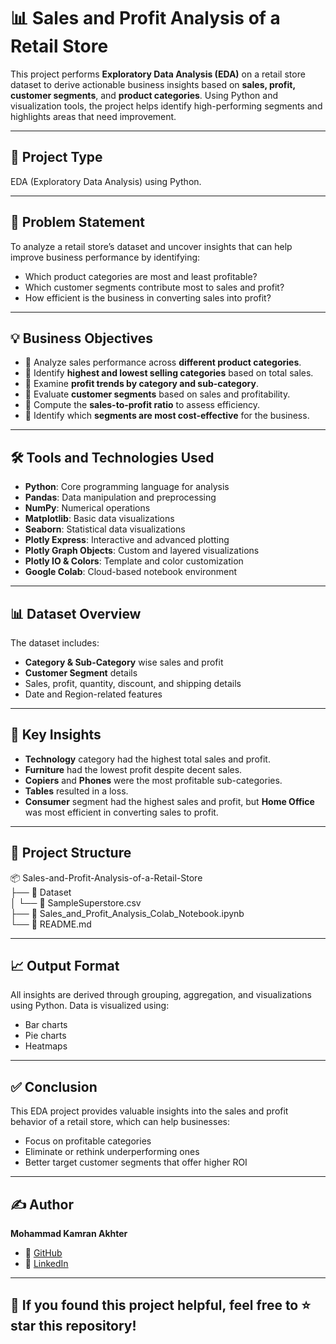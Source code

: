 # 📊 Sales and Profit Analysis of a Retail Store

This project performs **Exploratory Data Analysis (EDA)** on a retail store dataset to derive actionable business insights based on **sales, profit, customer segments**, and **product categories**. Using Python and visualization tools, the project helps identify high-performing segments and highlights areas that need improvement.

---

## 📁 Project Type

EDA (Exploratory Data Analysis) using Python.

---

## 🎯 Problem Statement

To analyze a retail store’s dataset and uncover insights that can help improve business performance by identifying:
- Which product categories are most and least profitable?
- Which customer segments contribute most to sales and profit?
- How efficient is the business in converting sales into profit?

---

## 💡 Business Objectives

- 📌 Analyze sales performance across **different product categories**.
- 📌 Identify **highest and lowest selling categories** based on total sales.
- 📌 Examine **profit trends by category and sub-category**.
- 📌 Evaluate **customer segments** based on sales and profitability.
- 📌 Compute the **sales-to-profit ratio** to assess efficiency.
- 📌 Identify which **segments are most cost-effective** for the business.

---

## 🛠️ Tools and Technologies Used

- **Python**: Core programming language for analysis  
- **Pandas**: Data manipulation and preprocessing  
- **NumPy**: Numerical operations  
- **Matplotlib**: Basic data visualizations  
- **Seaborn**: Statistical data visualizations  
- **Plotly Express**: Interactive and advanced plotting  
- **Plotly Graph Objects**: Custom and layered visualizations  
- **Plotly IO & Colors**: Template and color customization  
- **Google Colab**: Cloud-based notebook environment

---

## 📊 Dataset Overview

The dataset includes:
- **Category & Sub-Category** wise sales and profit
- **Customer Segment** details
- Sales, profit, quantity, discount, and shipping details
- Date and Region-related features

---

## 📌 Key Insights

- **Technology** category had the highest total sales and profit.
- **Furniture** had the lowest profit despite decent sales.
- **Copiers** and **Phones** were the most profitable sub-categories.
- **Tables** resulted in a loss.
- **Consumer** segment had the highest sales and profit, but **Home Office** was most efficient in converting sales to profit.

---

## 📂 Project Structure

📦 Sales-and-Profit-Analysis-of-a-Retail-Store  
├── 📁 Dataset  
│   └── 📄 SampleSuperstore.csv  
├── 📄 Sales_and_Profit_Analysis_Colab_Notebook.ipynb  
└── 📄 README.md

---

## 📈 Output Format

All insights are derived through grouping, aggregation, and visualizations using Python. Data is visualized using:
- Bar charts
- Pie charts
- Heatmaps

---

## ✅ Conclusion

This EDA project provides valuable insights into the sales and profit behavior of a retail store, which can help businesses:
- Focus on profitable categories
- Eliminate or rethink underperforming ones
- Better target customer segments that offer higher ROI

---
  
## ✍️ Author

**Mohammad Kamran Akhter**

- 🔗 [GitHub](https://github.com/kamranakhter)  
- 💼 [LinkedIn](https://www.linkedin.com/in/kamranakhter03/)

---

## 🌟 If you found this project helpful, feel free to ⭐ star this repository!


